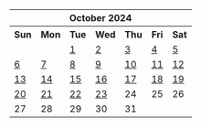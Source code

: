 <table align="center" border="0" cellpadding="0" cellspacing="0" class="month">
 <tr>
  <th class="month" colspan="7">
   October 2024
  </th>
 </tr>
 <tr>
  <th class="sun">
   Sun
  </th>
  <th class="mon">
   Mon
  </th>
  <th class="tue">
   Tue
  </th>
  <th class="wed">
   Wed
  </th>
  <th class="thu">
   Thu
  </th>
  <th class="fri">
   Fri
  </th>
  <th class="sat">
   Sat
  </th>
 </tr>
 <tr>
  <td class="noday">
  </td>
  <td class="noday">
  </td>
  <td class="tue">
   <a href="20241001.py">
    1
   </a>
  </td>
  <td class="wed">
   <a href="20241002.py">
    2
   </a>
  </td>
  <td class="thu">
   <a href="20241003.py">
    3
   </a>
  </td>
  <td class="fri">
   <a href="20241004.py">
    4
   </a>
  </td>
  <td class="sat">
   <a href="20241005.py">
    5
   </a>
  </td>
 </tr>
 <tr>
  <td class="sun">
   <a href="20241006.py">
    6
   </a>
  </td>
  <td class="mon">
   <a href="20241007.py">
    7
   </a>
  </td>
  <td class="tue">
   <a href="20241008.py">
    8
   </a>
  </td>
  <td class="wed">
   <a href="20241009.py">
    9
   </a>
  </td>
  <td class="thu">
   <a href="20241010.py">
    10
   </a>
  </td>
  <td class="fri">
   <a href="20241011.py">
    11
   </a>
  </td>
  <td class="sat">
   <a href="20241012.py">
    12
   </a>
  </td>
 </tr>
 <tr>
  <td class="sun">
   <a href="20241013.py">
    13
   </a>
  </td>
  <td class="mon">
   <a href="20241014.py">
    14
   </a>
  </td>
  <td class="tue">
   <a href="20241015.py">
    15
   </a>
  </td>
  <td class="wed">
   <a href="20241016.py">
    16
   </a>
  </td>
  <td class="thu">
   <a href="20241017.py">
    17
   </a>
  </td>
  <td class="fri">
   <a href="20241018.py">
    18
   </a>
  </td>
  <td class="sat">
   <a href="20241019.py">
    19
   </a>
  </td>
 </tr>
 <tr>
  <td class="sun">
   <a href="20241020.py">
    20
   </a>
  </td>
  <td class="mon">
   <a href="20241021.py">
    21
   </a>
  </td>
  <td class="tue">
   <a href="20241022.py">
    22
   </a>
  </td>
  <td class="wed">
   <a href="20241023.py">
    23
   </a>
  </td>
  <td class="thu">
   24
  </td>
  <td class="fri">
   25
  </td>
  <td class="sat">
   26
  </td>
 </tr>
 <tr>
  <td class="sun">
   27
  </td>
  <td class="mon">
   28
  </td>
  <td class="tue">
   29
  </td>
  <td class="wed">
   30
  </td>
  <td class="thu">
   31
  </td>
  <td class="noday">
  </td>
  <td class="noday">
  </td>
 </tr>
</table>
